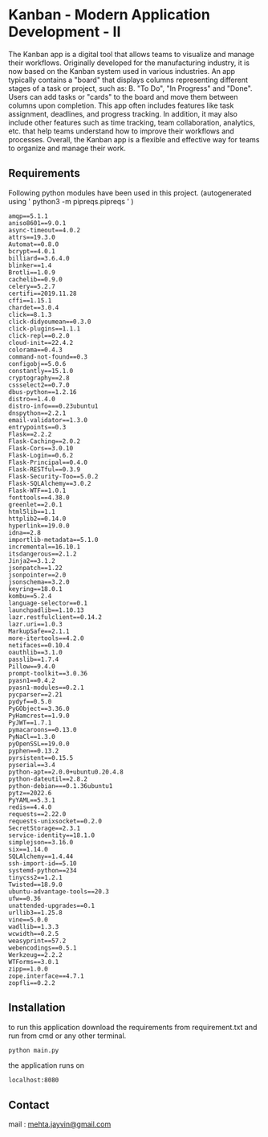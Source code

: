 # Kanban - Modern Application Development - II 

The Kanban app is a digital tool that allows teams to visualize and manage their workflows. Originally developed for the manufacturing industry, it is now based on the Kanban system used in various industries. An app typically contains a "board" that displays columns representing different stages of a task or project, such as: B. "To Do", "In Progress" and "Done". Users can add tasks or "cards" to the board and move them between columns upon completion. This app often includes features like task assignment, deadlines, and progress tracking. In addition, it may also include other features such as time tracking, team collaboration, analytics, etc. that help teams understand how to improve their workflows and processes. Overall, the Kanban app is a flexible and effective way for teams to organize and manage their work.

## Requirements
Following python modules have been used in this project.
(autogenerated using ' python3 -m  pipreqs.pipreqs '  )
```terminal
amqp==5.1.1
aniso8601==9.0.1
async-timeout==4.0.2
attrs==19.3.0
Automat==0.8.0
bcrypt==4.0.1
billiard==3.6.4.0
blinker==1.4
Brotli==1.0.9
cachelib==0.9.0
celery==5.2.7
certifi==2019.11.28
cffi==1.15.1
chardet==3.0.4
click==8.1.3
click-didyoumean==0.3.0
click-plugins==1.1.1
click-repl==0.2.0
cloud-init==22.4.2
colorama==0.4.3
command-not-found==0.3
configobj==5.0.6
constantly==15.1.0
cryptography==2.8
cssselect2==0.7.0
dbus-python==1.2.16
distro==1.4.0
distro-info===0.23ubuntu1
dnspython==2.2.1
email-validator==1.3.0
entrypoints==0.3
Flask==2.2.2
Flask-Caching==2.0.2
Flask-Cors==3.0.10
Flask-Login==0.6.2
Flask-Principal==0.4.0
Flask-RESTful==0.3.9
Flask-Security-Too==5.0.2
Flask-SQLAlchemy==3.0.2
Flask-WTF==1.0.1
fonttools==4.38.0
greenlet==2.0.1
html5lib==1.1
httplib2==0.14.0
hyperlink==19.0.0
idna==2.8
importlib-metadata==5.1.0
incremental==16.10.1
itsdangerous==2.1.2
Jinja2==3.1.2
jsonpatch==1.22
jsonpointer==2.0
jsonschema==3.2.0
keyring==18.0.1
kombu==5.2.4
language-selector==0.1
launchpadlib==1.10.13
lazr.restfulclient==0.14.2
lazr.uri==1.0.3
MarkupSafe==2.1.1
more-itertools==4.2.0
netifaces==0.10.4
oauthlib==3.1.0
passlib==1.7.4
Pillow==9.4.0
prompt-toolkit==3.0.36
pyasn1==0.4.2
pyasn1-modules==0.2.1
pycparser==2.21
pydyf==0.5.0
PyGObject==3.36.0
PyHamcrest==1.9.0
PyJWT==1.7.1
pymacaroons==0.13.0
PyNaCl==1.3.0
pyOpenSSL==19.0.0
pyphen==0.13.2
pyrsistent==0.15.5
pyserial==3.4
python-apt==2.0.0+ubuntu0.20.4.8
python-dateutil==2.8.2
python-debian===0.1.36ubuntu1
pytz==2022.6
PyYAML==5.3.1
redis==4.4.0
requests==2.22.0
requests-unixsocket==0.2.0
SecretStorage==2.3.1
service-identity==18.1.0
simplejson==3.16.0
six==1.14.0
SQLAlchemy==1.4.44
ssh-import-id==5.10
systemd-python==234
tinycss2==1.2.1
Twisted==18.9.0
ubuntu-advantage-tools==20.3
ufw==0.36
unattended-upgrades==0.1
urllib3==1.25.8
vine==5.0.0
wadllib==1.3.3
wcwidth==0.2.5
weasyprint==57.2
webencodings==0.5.1
Werkzeug==2.2.2
WTForms==3.0.1
zipp==1.0.0
zope.interface==4.7.1
zopfli==0.2.2
```
## Installation
to run this application download the requirements from requirement.txt and run from cmd or any other terminal.
```cmd
python main.py
```
the application runs on
```buildoutcfg
localhost:8080
```



## Contact
mail : mehta.jayvin@gmail.com
